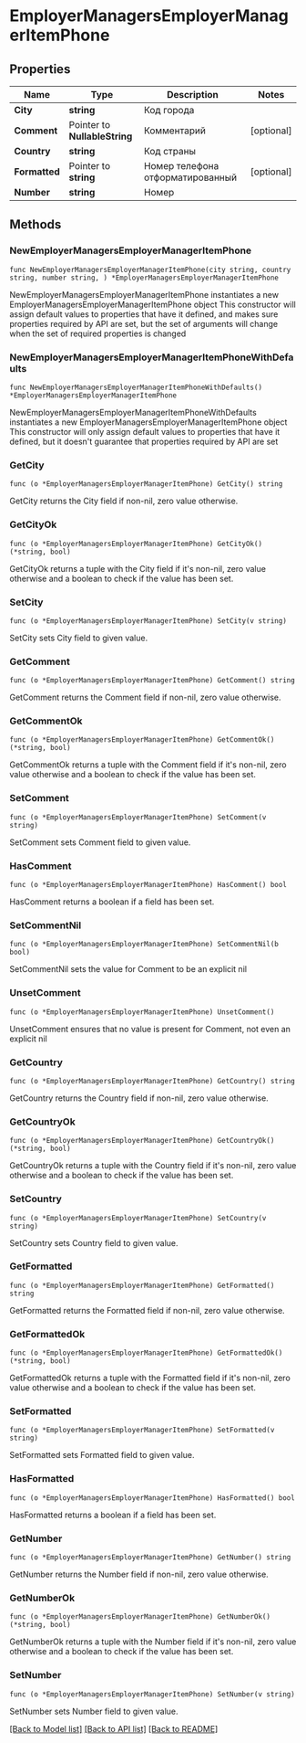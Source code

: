 # EmployerManagersEmployerManagerItemPhone

## Properties

Name | Type | Description | Notes
------------ | ------------- | ------------- | -------------
**City** | **string** | Код города | 
**Comment** | Pointer to **NullableString** | Комментарий | [optional] 
**Country** | **string** | Код страны | 
**Formatted** | Pointer to **string** | Номер телефона отформатированный | [optional] 
**Number** | **string** | Номер | 

## Methods

### NewEmployerManagersEmployerManagerItemPhone

`func NewEmployerManagersEmployerManagerItemPhone(city string, country string, number string, ) *EmployerManagersEmployerManagerItemPhone`

NewEmployerManagersEmployerManagerItemPhone instantiates a new EmployerManagersEmployerManagerItemPhone object
This constructor will assign default values to properties that have it defined,
and makes sure properties required by API are set, but the set of arguments
will change when the set of required properties is changed

### NewEmployerManagersEmployerManagerItemPhoneWithDefaults

`func NewEmployerManagersEmployerManagerItemPhoneWithDefaults() *EmployerManagersEmployerManagerItemPhone`

NewEmployerManagersEmployerManagerItemPhoneWithDefaults instantiates a new EmployerManagersEmployerManagerItemPhone object
This constructor will only assign default values to properties that have it defined,
but it doesn't guarantee that properties required by API are set

### GetCity

`func (o *EmployerManagersEmployerManagerItemPhone) GetCity() string`

GetCity returns the City field if non-nil, zero value otherwise.

### GetCityOk

`func (o *EmployerManagersEmployerManagerItemPhone) GetCityOk() (*string, bool)`

GetCityOk returns a tuple with the City field if it's non-nil, zero value otherwise
and a boolean to check if the value has been set.

### SetCity

`func (o *EmployerManagersEmployerManagerItemPhone) SetCity(v string)`

SetCity sets City field to given value.


### GetComment

`func (o *EmployerManagersEmployerManagerItemPhone) GetComment() string`

GetComment returns the Comment field if non-nil, zero value otherwise.

### GetCommentOk

`func (o *EmployerManagersEmployerManagerItemPhone) GetCommentOk() (*string, bool)`

GetCommentOk returns a tuple with the Comment field if it's non-nil, zero value otherwise
and a boolean to check if the value has been set.

### SetComment

`func (o *EmployerManagersEmployerManagerItemPhone) SetComment(v string)`

SetComment sets Comment field to given value.

### HasComment

`func (o *EmployerManagersEmployerManagerItemPhone) HasComment() bool`

HasComment returns a boolean if a field has been set.

### SetCommentNil

`func (o *EmployerManagersEmployerManagerItemPhone) SetCommentNil(b bool)`

 SetCommentNil sets the value for Comment to be an explicit nil

### UnsetComment
`func (o *EmployerManagersEmployerManagerItemPhone) UnsetComment()`

UnsetComment ensures that no value is present for Comment, not even an explicit nil
### GetCountry

`func (o *EmployerManagersEmployerManagerItemPhone) GetCountry() string`

GetCountry returns the Country field if non-nil, zero value otherwise.

### GetCountryOk

`func (o *EmployerManagersEmployerManagerItemPhone) GetCountryOk() (*string, bool)`

GetCountryOk returns a tuple with the Country field if it's non-nil, zero value otherwise
and a boolean to check if the value has been set.

### SetCountry

`func (o *EmployerManagersEmployerManagerItemPhone) SetCountry(v string)`

SetCountry sets Country field to given value.


### GetFormatted

`func (o *EmployerManagersEmployerManagerItemPhone) GetFormatted() string`

GetFormatted returns the Formatted field if non-nil, zero value otherwise.

### GetFormattedOk

`func (o *EmployerManagersEmployerManagerItemPhone) GetFormattedOk() (*string, bool)`

GetFormattedOk returns a tuple with the Formatted field if it's non-nil, zero value otherwise
and a boolean to check if the value has been set.

### SetFormatted

`func (o *EmployerManagersEmployerManagerItemPhone) SetFormatted(v string)`

SetFormatted sets Formatted field to given value.

### HasFormatted

`func (o *EmployerManagersEmployerManagerItemPhone) HasFormatted() bool`

HasFormatted returns a boolean if a field has been set.

### GetNumber

`func (o *EmployerManagersEmployerManagerItemPhone) GetNumber() string`

GetNumber returns the Number field if non-nil, zero value otherwise.

### GetNumberOk

`func (o *EmployerManagersEmployerManagerItemPhone) GetNumberOk() (*string, bool)`

GetNumberOk returns a tuple with the Number field if it's non-nil, zero value otherwise
and a boolean to check if the value has been set.

### SetNumber

`func (o *EmployerManagersEmployerManagerItemPhone) SetNumber(v string)`

SetNumber sets Number field to given value.



[[Back to Model list]](../README.md#documentation-for-models) [[Back to API list]](../README.md#documentation-for-api-endpoints) [[Back to README]](../README.md)


